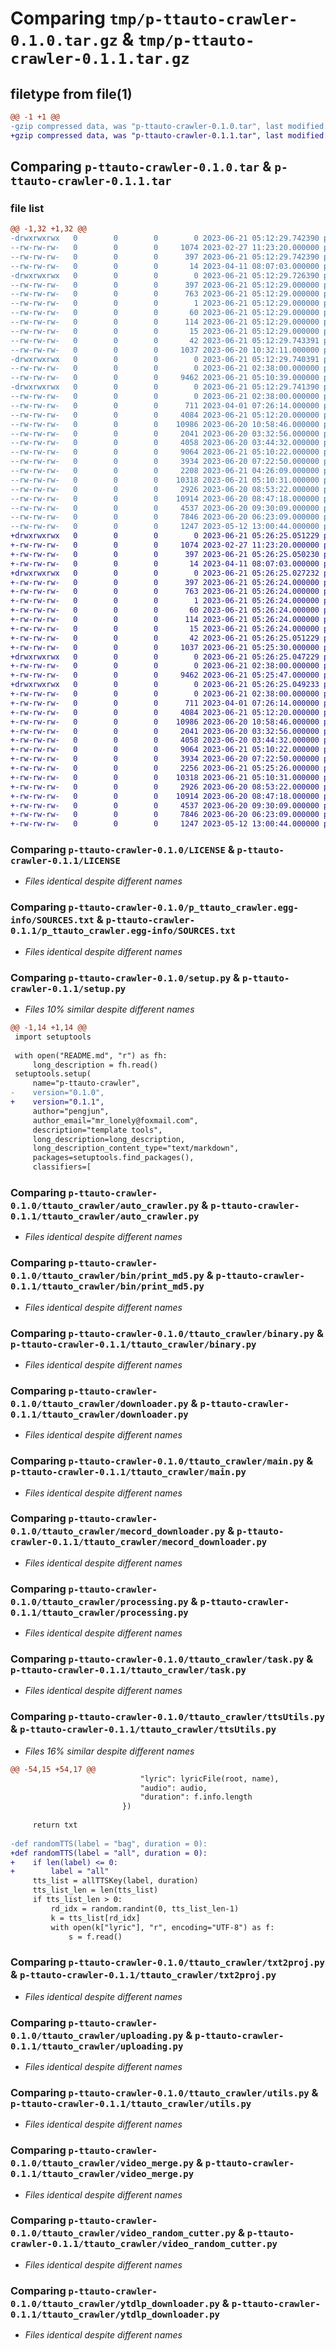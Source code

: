 # Comparing `tmp/p-ttauto-crawler-0.1.0.tar.gz` & `tmp/p-ttauto-crawler-0.1.1.tar.gz`

## filetype from file(1)

```diff
@@ -1 +1 @@
-gzip compressed data, was "p-ttauto-crawler-0.1.0.tar", last modified: Wed Jun 21 05:12:29 2023, max compression
+gzip compressed data, was "p-ttauto-crawler-0.1.1.tar", last modified: Wed Jun 21 05:26:25 2023, max compression
```

## Comparing `p-ttauto-crawler-0.1.0.tar` & `p-ttauto-crawler-0.1.1.tar`

### file list

```diff
@@ -1,32 +1,32 @@
-drwxrwxrwx   0        0        0        0 2023-06-21 05:12:29.742390 p-ttauto-crawler-0.1.0/
--rw-rw-rw-   0        0        0     1074 2023-02-27 11:23:20.000000 p-ttauto-crawler-0.1.0/LICENSE
--rw-rw-rw-   0        0        0      397 2023-06-21 05:12:29.742390 p-ttauto-crawler-0.1.0/PKG-INFO
--rw-rw-rw-   0        0        0       14 2023-04-11 08:07:03.000000 p-ttauto-crawler-0.1.0/README.md
-drwxrwxrwx   0        0        0        0 2023-06-21 05:12:29.726390 p-ttauto-crawler-0.1.0/p_ttauto_crawler.egg-info/
--rw-rw-rw-   0        0        0      397 2023-06-21 05:12:29.000000 p-ttauto-crawler-0.1.0/p_ttauto_crawler.egg-info/PKG-INFO
--rw-rw-rw-   0        0        0      763 2023-06-21 05:12:29.000000 p-ttauto-crawler-0.1.0/p_ttauto_crawler.egg-info/SOURCES.txt
--rw-rw-rw-   0        0        0        1 2023-06-21 05:12:29.000000 p-ttauto-crawler-0.1.0/p_ttauto_crawler.egg-info/dependency_links.txt
--rw-rw-rw-   0        0        0       60 2023-06-21 05:12:29.000000 p-ttauto-crawler-0.1.0/p_ttauto_crawler.egg-info/entry_points.txt
--rw-rw-rw-   0        0        0      114 2023-06-21 05:12:29.000000 p-ttauto-crawler-0.1.0/p_ttauto_crawler.egg-info/requires.txt
--rw-rw-rw-   0        0        0       15 2023-06-21 05:12:29.000000 p-ttauto-crawler-0.1.0/p_ttauto_crawler.egg-info/top_level.txt
--rw-rw-rw-   0        0        0       42 2023-06-21 05:12:29.743391 p-ttauto-crawler-0.1.0/setup.cfg
--rw-rw-rw-   0        0        0     1037 2023-06-20 10:32:11.000000 p-ttauto-crawler-0.1.0/setup.py
-drwxrwxrwx   0        0        0        0 2023-06-21 05:12:29.740391 p-ttauto-crawler-0.1.0/ttauto_crawler/
--rw-rw-rw-   0        0        0        0 2023-06-21 02:38:00.000000 p-ttauto-crawler-0.1.0/ttauto_crawler/__init__.py
--rw-rw-rw-   0        0        0     9462 2023-06-21 05:10:39.000000 p-ttauto-crawler-0.1.0/ttauto_crawler/auto_crawler.py
-drwxrwxrwx   0        0        0        0 2023-06-21 05:12:29.741390 p-ttauto-crawler-0.1.0/ttauto_crawler/bin/
--rw-rw-rw-   0        0        0        0 2023-06-21 02:38:00.000000 p-ttauto-crawler-0.1.0/ttauto_crawler/bin/__init__.py
--rw-rw-rw-   0        0        0      711 2023-04-01 07:26:14.000000 p-ttauto-crawler-0.1.0/ttauto_crawler/bin/print_md5.py
--rw-rw-rw-   0        0        0     4084 2023-06-21 05:12:20.000000 p-ttauto-crawler-0.1.0/ttauto_crawler/binary.py
--rw-rw-rw-   0        0        0    10986 2023-06-20 10:58:46.000000 p-ttauto-crawler-0.1.0/ttauto_crawler/downloader.py
--rw-rw-rw-   0        0        0     2041 2023-06-20 03:32:56.000000 p-ttauto-crawler-0.1.0/ttauto_crawler/main.py
--rw-rw-rw-   0        0        0     4058 2023-06-20 03:44:32.000000 p-ttauto-crawler-0.1.0/ttauto_crawler/mecord_downloader.py
--rw-rw-rw-   0        0        0     9064 2023-06-21 05:10:22.000000 p-ttauto-crawler-0.1.0/ttauto_crawler/processing.py
--rw-rw-rw-   0        0        0     3934 2023-06-20 07:22:50.000000 p-ttauto-crawler-0.1.0/ttauto_crawler/task.py
--rw-rw-rw-   0        0        0     2208 2023-06-21 04:26:09.000000 p-ttauto-crawler-0.1.0/ttauto_crawler/ttsUtils.py
--rw-rw-rw-   0        0        0    10318 2023-06-21 05:10:31.000000 p-ttauto-crawler-0.1.0/ttauto_crawler/txt2proj.py
--rw-rw-rw-   0        0        0     2926 2023-06-20 08:53:22.000000 p-ttauto-crawler-0.1.0/ttauto_crawler/uploading.py
--rw-rw-rw-   0        0        0    10914 2023-06-20 08:47:18.000000 p-ttauto-crawler-0.1.0/ttauto_crawler/utils.py
--rw-rw-rw-   0        0        0     4537 2023-06-20 09:30:09.000000 p-ttauto-crawler-0.1.0/ttauto_crawler/video_merge.py
--rw-rw-rw-   0        0        0     7846 2023-06-20 06:23:09.000000 p-ttauto-crawler-0.1.0/ttauto_crawler/video_random_cutter.py
--rw-rw-rw-   0        0        0     1247 2023-05-12 13:00:44.000000 p-ttauto-crawler-0.1.0/ttauto_crawler/ytdlp_downloader.py
+drwxrwxrwx   0        0        0        0 2023-06-21 05:26:25.051229 p-ttauto-crawler-0.1.1/
+-rw-rw-rw-   0        0        0     1074 2023-02-27 11:23:20.000000 p-ttauto-crawler-0.1.1/LICENSE
+-rw-rw-rw-   0        0        0      397 2023-06-21 05:26:25.050230 p-ttauto-crawler-0.1.1/PKG-INFO
+-rw-rw-rw-   0        0        0       14 2023-04-11 08:07:03.000000 p-ttauto-crawler-0.1.1/README.md
+drwxrwxrwx   0        0        0        0 2023-06-21 05:26:25.027232 p-ttauto-crawler-0.1.1/p_ttauto_crawler.egg-info/
+-rw-rw-rw-   0        0        0      397 2023-06-21 05:26:24.000000 p-ttauto-crawler-0.1.1/p_ttauto_crawler.egg-info/PKG-INFO
+-rw-rw-rw-   0        0        0      763 2023-06-21 05:26:24.000000 p-ttauto-crawler-0.1.1/p_ttauto_crawler.egg-info/SOURCES.txt
+-rw-rw-rw-   0        0        0        1 2023-06-21 05:26:24.000000 p-ttauto-crawler-0.1.1/p_ttauto_crawler.egg-info/dependency_links.txt
+-rw-rw-rw-   0        0        0       60 2023-06-21 05:26:24.000000 p-ttauto-crawler-0.1.1/p_ttauto_crawler.egg-info/entry_points.txt
+-rw-rw-rw-   0        0        0      114 2023-06-21 05:26:24.000000 p-ttauto-crawler-0.1.1/p_ttauto_crawler.egg-info/requires.txt
+-rw-rw-rw-   0        0        0       15 2023-06-21 05:26:24.000000 p-ttauto-crawler-0.1.1/p_ttauto_crawler.egg-info/top_level.txt
+-rw-rw-rw-   0        0        0       42 2023-06-21 05:26:25.051229 p-ttauto-crawler-0.1.1/setup.cfg
+-rw-rw-rw-   0        0        0     1037 2023-06-21 05:25:30.000000 p-ttauto-crawler-0.1.1/setup.py
+drwxrwxrwx   0        0        0        0 2023-06-21 05:26:25.047229 p-ttauto-crawler-0.1.1/ttauto_crawler/
+-rw-rw-rw-   0        0        0        0 2023-06-21 02:38:00.000000 p-ttauto-crawler-0.1.1/ttauto_crawler/__init__.py
+-rw-rw-rw-   0        0        0     9462 2023-06-21 05:25:47.000000 p-ttauto-crawler-0.1.1/ttauto_crawler/auto_crawler.py
+drwxrwxrwx   0        0        0        0 2023-06-21 05:26:25.049233 p-ttauto-crawler-0.1.1/ttauto_crawler/bin/
+-rw-rw-rw-   0        0        0        0 2023-06-21 02:38:00.000000 p-ttauto-crawler-0.1.1/ttauto_crawler/bin/__init__.py
+-rw-rw-rw-   0        0        0      711 2023-04-01 07:26:14.000000 p-ttauto-crawler-0.1.1/ttauto_crawler/bin/print_md5.py
+-rw-rw-rw-   0        0        0     4084 2023-06-21 05:12:20.000000 p-ttauto-crawler-0.1.1/ttauto_crawler/binary.py
+-rw-rw-rw-   0        0        0    10986 2023-06-20 10:58:46.000000 p-ttauto-crawler-0.1.1/ttauto_crawler/downloader.py
+-rw-rw-rw-   0        0        0     2041 2023-06-20 03:32:56.000000 p-ttauto-crawler-0.1.1/ttauto_crawler/main.py
+-rw-rw-rw-   0        0        0     4058 2023-06-20 03:44:32.000000 p-ttauto-crawler-0.1.1/ttauto_crawler/mecord_downloader.py
+-rw-rw-rw-   0        0        0     9064 2023-06-21 05:10:22.000000 p-ttauto-crawler-0.1.1/ttauto_crawler/processing.py
+-rw-rw-rw-   0        0        0     3934 2023-06-20 07:22:50.000000 p-ttauto-crawler-0.1.1/ttauto_crawler/task.py
+-rw-rw-rw-   0        0        0     2256 2023-06-21 05:25:26.000000 p-ttauto-crawler-0.1.1/ttauto_crawler/ttsUtils.py
+-rw-rw-rw-   0        0        0    10318 2023-06-21 05:10:31.000000 p-ttauto-crawler-0.1.1/ttauto_crawler/txt2proj.py
+-rw-rw-rw-   0        0        0     2926 2023-06-20 08:53:22.000000 p-ttauto-crawler-0.1.1/ttauto_crawler/uploading.py
+-rw-rw-rw-   0        0        0    10914 2023-06-20 08:47:18.000000 p-ttauto-crawler-0.1.1/ttauto_crawler/utils.py
+-rw-rw-rw-   0        0        0     4537 2023-06-20 09:30:09.000000 p-ttauto-crawler-0.1.1/ttauto_crawler/video_merge.py
+-rw-rw-rw-   0        0        0     7846 2023-06-20 06:23:09.000000 p-ttauto-crawler-0.1.1/ttauto_crawler/video_random_cutter.py
+-rw-rw-rw-   0        0        0     1247 2023-05-12 13:00:44.000000 p-ttauto-crawler-0.1.1/ttauto_crawler/ytdlp_downloader.py
```

### Comparing `p-ttauto-crawler-0.1.0/LICENSE` & `p-ttauto-crawler-0.1.1/LICENSE`

 * *Files identical despite different names*

### Comparing `p-ttauto-crawler-0.1.0/p_ttauto_crawler.egg-info/SOURCES.txt` & `p-ttauto-crawler-0.1.1/p_ttauto_crawler.egg-info/SOURCES.txt`

 * *Files identical despite different names*

### Comparing `p-ttauto-crawler-0.1.0/setup.py` & `p-ttauto-crawler-0.1.1/setup.py`

 * *Files 10% similar despite different names*

```diff
@@ -1,14 +1,14 @@
 import setuptools
 
 with open("README.md", "r") as fh:
     long_description = fh.read()
 setuptools.setup(
     name="p-ttauto-crawler",
-    version="0.1.0",
+    version="0.1.1",
     author="pengjun",
     author_email="mr_lonely@foxmail.com",
     description="template tools",
     long_description=long_description,
     long_description_content_type="text/markdown",
     packages=setuptools.find_packages(),
     classifiers=[
```

### Comparing `p-ttauto-crawler-0.1.0/ttauto_crawler/auto_crawler.py` & `p-ttauto-crawler-0.1.1/ttauto_crawler/auto_crawler.py`

 * *Files identical despite different names*

### Comparing `p-ttauto-crawler-0.1.0/ttauto_crawler/bin/print_md5.py` & `p-ttauto-crawler-0.1.1/ttauto_crawler/bin/print_md5.py`

 * *Files identical despite different names*

### Comparing `p-ttauto-crawler-0.1.0/ttauto_crawler/binary.py` & `p-ttauto-crawler-0.1.1/ttauto_crawler/binary.py`

 * *Files identical despite different names*

### Comparing `p-ttauto-crawler-0.1.0/ttauto_crawler/downloader.py` & `p-ttauto-crawler-0.1.1/ttauto_crawler/downloader.py`

 * *Files identical despite different names*

### Comparing `p-ttauto-crawler-0.1.0/ttauto_crawler/main.py` & `p-ttauto-crawler-0.1.1/ttauto_crawler/main.py`

 * *Files identical despite different names*

### Comparing `p-ttauto-crawler-0.1.0/ttauto_crawler/mecord_downloader.py` & `p-ttauto-crawler-0.1.1/ttauto_crawler/mecord_downloader.py`

 * *Files identical despite different names*

### Comparing `p-ttauto-crawler-0.1.0/ttauto_crawler/processing.py` & `p-ttauto-crawler-0.1.1/ttauto_crawler/processing.py`

 * *Files identical despite different names*

### Comparing `p-ttauto-crawler-0.1.0/ttauto_crawler/task.py` & `p-ttauto-crawler-0.1.1/ttauto_crawler/task.py`

 * *Files identical despite different names*

### Comparing `p-ttauto-crawler-0.1.0/ttauto_crawler/ttsUtils.py` & `p-ttauto-crawler-0.1.1/ttauto_crawler/ttsUtils.py`

 * *Files 16% similar despite different names*

```diff
@@ -54,15 +54,17 @@
                             "lyric": lyricFile(root, name),
                             "audio": audio,
                             "duration": f.info.length
                         })
                     
     return txt
     
-def randomTTS(label = "bag", duration = 0):
+def randomTTS(label = "all", duration = 0):
+    if len(label) <= 0:
+        label = "all"
     tts_list = allTTSKey(label, duration)
     tts_list_len = len(tts_list)
     if tts_list_len > 0:
         rd_idx = random.randint(0, tts_list_len-1)
         k = tts_list[rd_idx]
         with open(k["lyric"], "r", encoding="UTF-8") as f:
             s = f.read()
```

### Comparing `p-ttauto-crawler-0.1.0/ttauto_crawler/txt2proj.py` & `p-ttauto-crawler-0.1.1/ttauto_crawler/txt2proj.py`

 * *Files identical despite different names*

### Comparing `p-ttauto-crawler-0.1.0/ttauto_crawler/uploading.py` & `p-ttauto-crawler-0.1.1/ttauto_crawler/uploading.py`

 * *Files identical despite different names*

### Comparing `p-ttauto-crawler-0.1.0/ttauto_crawler/utils.py` & `p-ttauto-crawler-0.1.1/ttauto_crawler/utils.py`

 * *Files identical despite different names*

### Comparing `p-ttauto-crawler-0.1.0/ttauto_crawler/video_merge.py` & `p-ttauto-crawler-0.1.1/ttauto_crawler/video_merge.py`

 * *Files identical despite different names*

### Comparing `p-ttauto-crawler-0.1.0/ttauto_crawler/video_random_cutter.py` & `p-ttauto-crawler-0.1.1/ttauto_crawler/video_random_cutter.py`

 * *Files identical despite different names*

### Comparing `p-ttauto-crawler-0.1.0/ttauto_crawler/ytdlp_downloader.py` & `p-ttauto-crawler-0.1.1/ttauto_crawler/ytdlp_downloader.py`

 * *Files identical despite different names*

